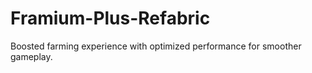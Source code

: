 # Framium-Plus-Refabric
Boosted farming experience with optimized performance for smoother gameplay.
